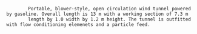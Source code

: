 
            Portable, blower-style, open circulation wind tunnel powered by gasoline. Overall length is 13 m with a working section of 7.3 m
            length by 1.0 width by 1.2 m height. The tunnel is outfitted with flow conditioning elemenets and a particle feed.
       